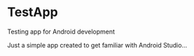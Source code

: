 # TestApp
Testing app for Android development

Just a simple app created to get familiar with Android Studio...
